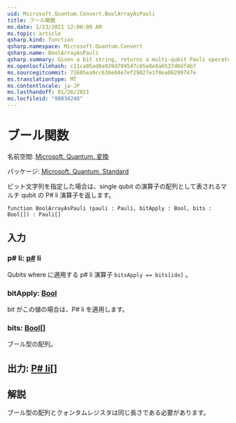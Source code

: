 ```yaml
---
uid: Microsoft.Quantum.Convert.BoolArrayAsPauli
title: ブール関数
ms.date: 1/23/2021 12:00:00 AM
ms.topic: article
qsharp.kind: function
qsharp.namespace: Microsoft.Quantum.Convert
qsharp.name: BoolArrayAsPauli
qsharp.summary: Given a bit string, returns a multi-qubit Pauli operator represented as an array of single-qubit Pauli operators.
ms.openlocfilehash: c11ca05ad8a939d704547c65a8e8a6537d0df4b7
ms.sourcegitcommit: 71605ea9cc630e84e7ef29027e1f0ea06299747e
ms.translationtype: MT
ms.contentlocale: ja-JP
ms.lasthandoff: 01/26/2021
ms.locfileid: "98834248"
---
```

# <a name="boolarrayaspauli-function"></a>ブール関数

名前空間: [Microsoft. Quantum. 変換](xref:Microsoft.Quantum.Convert)

パッケージ: [Microsoft. Quantum. Standard](https://nuget.org/packages/Microsoft.Quantum.Standard)


ビット文字列を指定した場合は、single qubit の演算子の配列として表されるマルチ qubit の P# li 演算子を返します。

```qsharp
function BoolArrayAsPauli (pauli : Pauli, bitApply : Bool, bits : Bool[]) : Pauli[]
```


## <a name="input"></a>入力

### <a name="pauli--pauli"></a>p# li: [p#](xref:microsoft.quantum.lang-ref.pauli) li

Qubits where に適用する p# li 演算子 `bitsApply == bits[idx]` 。


### <a name="bitapply--bool"></a>bitApply: [Bool](xref:microsoft.quantum.lang-ref.bool)

bit がこの値の場合は、P# li を適用します。


### <a name="bits--bool"></a>bits: [Bool](xref:microsoft.quantum.lang-ref.bool)[]

ブール型の配列。



## <a name="output--pauli"></a>出力: [P# li](xref:microsoft.quantum.lang-ref.pauli)[]



## <a name="remarks"></a>解説

ブール型の配列とクォンタムレジスタは同じ長さである必要があります。